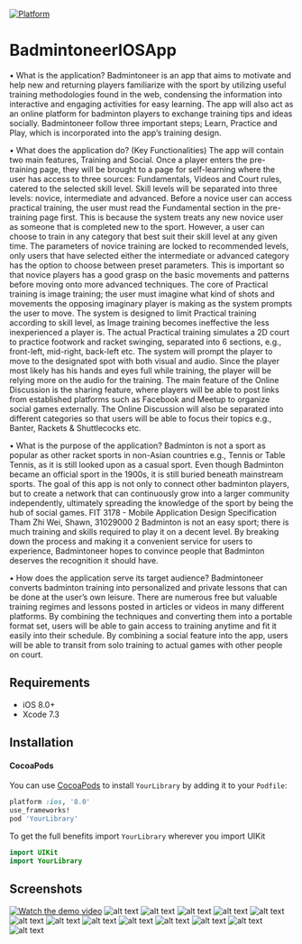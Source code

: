 [![Platform](https://img.shields.io/cocoapods/p/LFAlertController.svg?style=flat)](http://cocoapods.org/pods/LFAlertController)

# BadmintoneerIOSApp
• What is the application? 
Badmintoneer is an app that aims to motivate and help new and returning players familiarize with the 
sport by utilizing useful training methodologies found in the web, condensing the information into 
interactive and engaging activities for easy learning. The app will also act as an online platform for 
badminton players to exchange training tips and ideas socially. Badmintoneer follow three important 
steps; Learn, Practice and Play, which is incorporated into the app’s training design. 

• What does the application do? (Key Functionalities)
The app will contain two main features, Training and Social. Once a player enters the pre-training page, 
they will be brought to a page for self-learning where the user has access to three sources: 
Fundamentals, Videos and Court rules, catered to the selected skill level. Skill levels will be separated 
into three levels: novice, intermediate and advanced. Before a novice user can access practical training, 
the user must read the Fundamental section in the pre-training page first. This is because the system 
treats any new novice user as someone that is completed new to the sport. However, a user can choose 
to train in any category that best suit their skill level at any given time.
The parameters of novice training are locked to recommended levels, only users that have selected
either the intermediate or advanced category has the option to choose between preset parameters. This 
is important so that novice players has a good grasp on the basic movements and patterns before 
moving onto more advanced techniques. The core of Practical training is image training; the user must 
imagine what kind of shots and movements the opposing imaginary player is making as the system 
prompts the user to move. The system is designed to limit Practical training according to skill level, as 
Image training becomes ineffective the less inexperienced a player is.
The actual Practical training simulates a 2D court to practice footwork and racket swinging, separated 
into 6 sections, e.g., front-left, mid-right, back-left etc. The system will prompt the player to move to the 
designated spot with both visual and audio. Since the player most likely has his hands and eyes full while
training, the player will be relying more on the audio for the training.
The main feature of the Online Discussion is the sharing feature, where players will be able to post links 
from established platforms such as Facebook and Meetup to organize social games externally. The 
Online Discussion will also be separated into different categories so that users will be able to focus their 
topics e.g., Banter, Rackets & Shuttlecocks etc.

• What is the purpose of the application? 
Badminton is not a sport as popular as other racket sports in non-Asian countries e.g., Tennis or Table 
Tennis, as it is still looked upon as a casual sport. Even though Badminton became an official sport in the 
1900s, it is still buried beneath mainstream sports. The goal of this app is not only to connect other 
badminton players, but to create a network that can continuously grow into a larger community
independently, ultimately spreading the knowledge of the sport by being the hub of social games. 
FIT 3178 - Mobile Application Design Specification Tham Zhi Wei, Shawn, 31029000
2
Badminton is not an easy sport; there is much training and skills required to play it on a decent level. By 
breaking down the process and making it a convenient service for users to experience, Badmintoneer
hopes to convince people that Badminton deserves the recognition it should have.

• How does the application serve its target audience?
Badmintoneer converts badminton training into personalized and private lessons that can be done at 
the user’s own leisure. There are numerous free but valuable training regimes and lessons posted in 
articles or videos in many different platforms. By combining the techniques and converting them into a 
portable format set, users will be able to gain access to training anytime and fit it easily into their 
schedule. By combining a social feature into the app, users will be able to transit from solo training to 
actual games with other people on court.

## Requirements

- iOS 8.0+
- Xcode 7.3

## Installation

#### CocoaPods
You can use [CocoaPods](http://cocoapods.org/) to install `YourLibrary` by adding it to your `Podfile`:

```ruby
platform :ios, '8.0'
use_frameworks!
pod 'YourLibrary'
```

To get the full benefits import `YourLibrary` wherever you import UIKit

``` swift
import UIKit
import YourLibrary
```

## Screenshots

[![Watch the demo video](https://github.com/shorntheshrimp/BadmintoneerIOSApp/blob/main/Screenshots/youtube_ss.png?raw=true)](https://youtu.be/p1ztuU53MVc)
![alt text](https://github.com/shorntheshrimp/BadmintoneerIOSApp/blob/main/Screenshots/ss1.png?raw=true)
![alt text](https://github.com/shorntheshrimp/BadmintoneerIOSApp/blob/main/Screenshots/ss2.png?raw=true)
![alt text](https://github.com/shorntheshrimp/BadmintoneerIOSApp/blob/main/Screenshots/ss3.png?raw=true)
![alt text](https://github.com/shorntheshrimp/BadmintoneerIOSApp/blob/main/Screenshots/ss4.png?raw=true)
![alt text](https://github.com/shorntheshrimp/BadmintoneerIOSApp/blob/main/Screenshots/ss5.png?raw=true)
![alt text](https://github.com/shorntheshrimp/BadmintoneerIOSApp/blob/main/Screenshots/ss6.png?raw=true)
![alt text](https://github.com/shorntheshrimp/BadmintoneerIOSApp/blob/main/Screenshots/ss7.png?raw=true)
![alt text](https://github.com/shorntheshrimp/BadmintoneerIOSApp/blob/main/Screenshots/ss8.png?raw=true)
![alt text](https://github.com/shorntheshrimp/BadmintoneerIOSApp/blob/main/Screenshots/ss9.png?raw=true)
![alt text](https://github.com/shorntheshrimp/BadmintoneerIOSApp/blob/main/Screenshots/ss10.png?raw=true)
![alt text](https://github.com/shorntheshrimp/BadmintoneerIOSApp/blob/main/Screenshots/ss11.png?raw=true)
![alt text](https://github.com/shorntheshrimp/BadmintoneerIOSApp/blob/main/Screenshots/ss12.png?raw=true)
![alt text](https://github.com/shorntheshrimp/BadmintoneerIOSApp/blob/main/Screenshots/ss13.png?raw=true)

